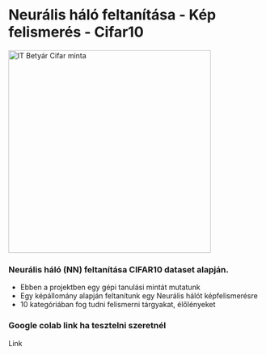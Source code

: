 # Neurális háló feltanítása - Kép felismerés - Cifar10

<img src="https://raw.githubusercontent.com/itbetyar/cifar_neuralis_halo/main/itbetyar-cifar10-minta.webp" alt="IT Betyár Cifar minta" width="400">


### Neurális háló (NN) feltanítása CIFAR10 dataset alapján.
- Ebben a projektben egy gépi tanulási mintát mutatunk
- Egy képállomány alapján feltanítunk egy Neurális hálót képfelismerésre
- 10 kategóriában fog tudni felismerni tárgyakat, élőlényeket

### Google colab link ha tesztelni szeretnél
<a src="https://colab.research.google.com/drive/1I24CSRAFo1Mu0hY7lfc7vRA0CljcJVvr?usp=sharing" alt="IT Betyár Cifar minta">Link<a>
